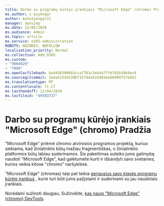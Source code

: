 ```yaml
---
title: Darbo su programų kūrėjo įrankiais "Microsoft Edge" (chromo) Pradžia
ms.author: v-aiyengar
author: AshaIyengar21
manager: dansimp
ms.date: 12/05/2020
ms.audience: Admin
ms.topic: article
ms.service: o365-administration
ROBOTS: NOINDEX, NOFOLLOW
localization_priority: Normal
ms.collection: Adm_O365
ms.custom:
- "9004029"
- "7099"
ms.openlocfilehash: ba44365906b3ccaf763c3e64a7ffd7d1b34b9ac0
ms.sourcegitcommit: 2e4a5153e530bf15744a52e982eeb0d99757e9d2
ms.translationtype: MT
ms.contentlocale: lt-LT
ms.lasthandoff: 12/04/2020
ms.locfileid: "49583737"
---
```

# <a name="get-started-with-the-developer-tools-in-microsoft-edge-chromium"></a>Darbo su programų kūrėjo įrankiais "Microsoft Edge" (chromo) Pradžia

"Microsoft Edge" priėmė chromo atvirosios programos projektą, kuriuo siekiama, kad žiniatinklis būtų mažiau fragmentiškas, o žiniatinklio platformos būtų labiau suderinamos. Šis pakeitimas suteiks jums galimybę naudoti "Microsoft Edge", kad galėtumėte kurti ir išbandyti savo svetaines, kurios veikia kitose "chromo" naršyklėse.

"Microsoft Edge" (chromas) taip pat teikia [geriausius savo klasės programų kūrėjo įrankius](https://go.microsoft.com/fwlink/?linkid=2134941) , kurie turi būti jums pažįstami ir suderinami su jau naudotais įrankiais.

Norėdami sužinoti daugiau, Sužinokite, [kas naujo "Microsoft Edge" (chromo) DevTools](https://go.microsoft.com/fwlink/?linkid=2135020).